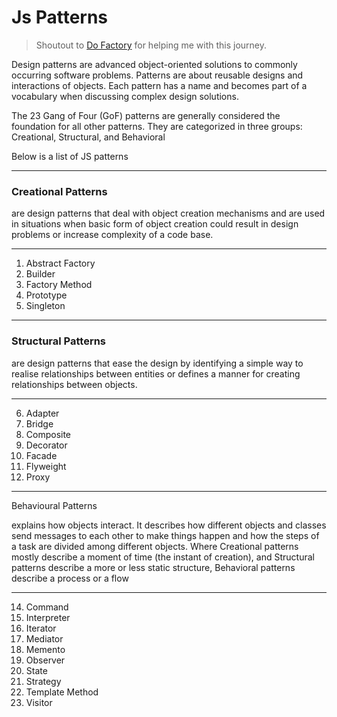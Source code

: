# Js Patterns

> Shoutout to [Do Factory](https://www.dofactory.com/javascript/design-patterns) for helping me with this journey.

Design patterns are advanced object-oriented solutions to commonly occurring software problems.  Patterns are about reusable designs and interactions of objects.  Each pattern has a name and becomes part of a vocabulary when discussing complex design solutions.

The 23 Gang of Four (GoF) patterns are generally considered the foundation for all other patterns. They are categorized in three groups: Creational, Structural, and Behavioral

Below is a list of JS patterns

---
###  Creational Patterns

are design patterns that deal with object creation mechanisms and are used in situations when basic form of object creation could result in design problems or increase complexity of a code base.
 
---
1. Abstract Factory
2. Builder
3. Factory Method
4. Prototype
5. Singleton

---
### Structural Patterns

are design patterns that ease the design by identifying a simple way to realise relationships between entities or defines a manner for creating relationships between objects.

---
6. Adapter
7. Bridge
9. Composite
10. Decorator
11. Facade
12. Flyweight
13. Proxy

---
Behavioural Patterns

explains how objects interact. It describes how different objects and classes send messages to each other to make things happen and how the steps of a task are divided among different objects. Where Creational patterns mostly describe a moment of time (the instant of creation), and Structural patterns describe a more or less static structure, Behavioral patterns describe a process or a flow

---
14. Command
15. Interpreter
16. Iterator
17. Mediator
18. Memento
19. Observer
18. State
18. Strategy
18. Template Method
18. Visitor

